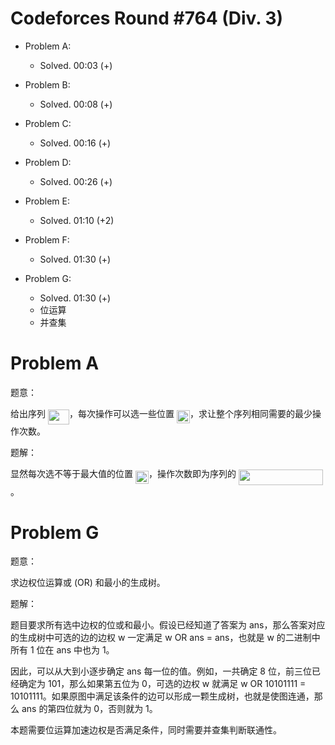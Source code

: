 # Codeforces Round #764 (Div. 3)

- Problem A:
  - Solved. 00:03 (+)

- Problem B:
  - Solved. 00:08 (+)

- Problem C:
  - Solved. 00:16 (+)

- Problem D:
  - Solved. 00:26 (+)

- Problem E:
  - Solved. 01:10 (+2)

- Problem F:
  - Solved. 01:30 (+)

- Problem G:
  - Solved. 01:30 (+)
  - 位运算
  - 并查集

# Problem A

题意：

给出序列 <img src="svgs/b0ac02d8b6d2a12a2b4188c8739b974f.svg?invert_in_darkmode" align=middle width=34.07551124999999pt height=24.65753399999998pt/>，每次操作可以选一些位置 <img src="svgs/c11fe0cea175e1b787b3403c763dc9b0.svg?invert_in_darkmode" align=middle width=21.00464354999999pt height=21.18721440000001pt/>，求让整个序列相同需要的最少操作次数。

题解：

显然每次选不等于最大值的位置 <img src="svgs/c11fe0cea175e1b787b3403c763dc9b0.svg?invert_in_darkmode" align=middle width=21.00464354999999pt height=21.18721440000001pt/>，操作次数即为序列的 <img src="svgs/e01602ac7abb93919b7f0f623d7a0026.svg?invert_in_darkmode" align=middle width=134.71664744999998pt height=24.65753399999998pt/>。



# Problem G

题意：

求边权位运算或 (OR) 和最小的生成树。

题解：

题目要求所有选中边权的位或和最小。假设已经知道了答案为 ans，那么答案对应的生成树中可选的边的边权 w 一定满足 w OR ans = ans，也就是 w 的二进制中所有 1 位在 ans 中也为 1。

因此，可以从大到小逐步确定 ans 每一位的值。例如，一共确定 8 位，前三位已经确定为 101，那么如果第五位为 0，可选的边权 w 就满足 w OR 10101111 = 10101111。如果原图中满足该条件的边可以形成一颗生成树，也就是使图连通，那么 ans 的第四位就为 0，否则就为 1。

本题需要位运算加速边权是否满足条件，同时需要并查集判断联通性。